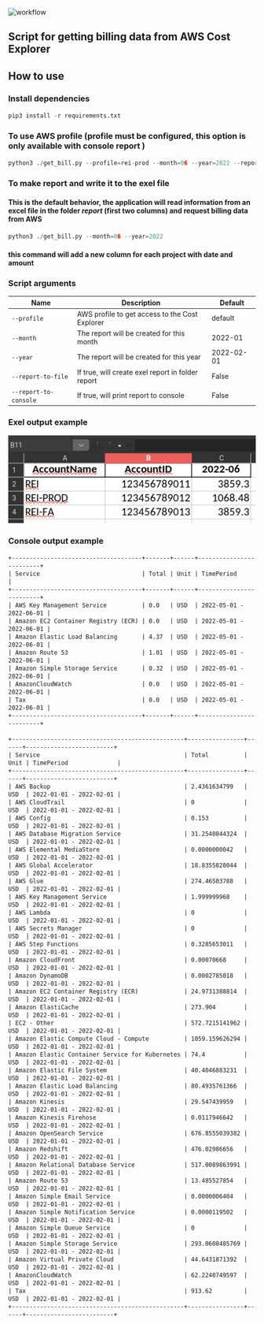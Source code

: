 ![workflow](https://github.com/ei-roslyakov/get_bill_data/actions/workflows/tests.yml/badge.svg)
## Script for getting billing data from AWS Cost Explorer  
## How to use  
### Install dependencies

```python
pip3 install -r requirements.txt 
```
### To use AWS profile (profile must be configured, this option is only available with console report )
```python
python3 ./get_bill.py --profile=rei-prod --month=06 --year=2022 --report-to-console --no-report-to-file
```

### To make report and write it to the exel file
#### This is the default behavior, the application will read information from an excel file in the folder _report_ (first two columns) and request billing data from AWS
```python
python3 ./get_bill.py --month=06 --year=2022
```
#### this command will add a new column for each project with date and amount

### Script arguments
| Name         | Description                                       | Default    |
|--------------|---------------------------------------------------|------------|
| `--profile`  | AWS profile to get access to the Cost Explorer    | default    |
| `--month`    | The report will be created for this month         | 2022-01    |
| `--year`     | The report will be created for this year          | 2022-02-01 |
| `--report-to-file`   | If true, will create exel report in folder report | False      |
| `--report-to-console`   | If true, will print report to console             | False      |

### Exel output example
![report](/files/report.jpg "report")
### Console output example
```
+-------------------------------------+-------+------+-------------------------+
| Service                             | Total | Unit | TimePeriod              |
+-------------------------------------+-------+------+-------------------------+
| AWS Key Management Service          | 0.0   | USD  | 2022-05-01 - 2022-06-01 |
| Amazon EC2 Container Registry (ECR) | 0.0   | USD  | 2022-05-01 - 2022-06-01 |
| Amazon Elastic Load Balancing       | 4.37  | USD  | 2022-05-01 - 2022-06-01 |
| Amazon Route 53                     | 1.01  | USD  | 2022-05-01 - 2022-06-01 |
| Amazon Simple Storage Service       | 0.32  | USD  | 2022-05-01 - 2022-06-01 |
| AmazonCloudWatch                    | 0.0   | USD  | 2022-05-01 - 2022-06-01 |
| Tax                                 | 0.0   | USD  | 2022-05-01 - 2022-06-01 |
+-------------------------------------+-------+------+-------------------------+

+-------------------------------------------------+----------------+------+-------------------------+
| Service                                         | Total          | Unit | TimePeriod              |
+-------------------------------------------------+----------------+------+-------------------------+
| AWS Backup                                      | 2.4361634799   | USD  | 2022-01-01 - 2022-02-01 |
| AWS CloudTrail                                  | 0              | USD  | 2022-01-01 - 2022-02-01 |
| AWS Config                                      | 0.153          | USD  | 2022-01-01 - 2022-02-01 |
| AWS Database Migration Service                  | 31.2540844324  | USD  | 2022-01-01 - 2022-02-01 |
| AWS Elemental MediaStore                        | 0.0000000042   | USD  | 2022-01-01 - 2022-02-01 |
| AWS Global Accelerator                          | 18.8355828044  | USD  | 2022-01-01 - 2022-02-01 |
| AWS Glue                                        | 274.46503788   | USD  | 2022-01-01 - 2022-02-01 |
| AWS Key Management Service                      | 1.999999968    | USD  | 2022-01-01 - 2022-02-01 |
| AWS Lambda                                      | 0              | USD  | 2022-01-01 - 2022-02-01 |
| AWS Secrets Manager                             | 0              | USD  | 2022-01-01 - 2022-02-01 |
| AWS Step Functions                              | 0.3285653011   | USD  | 2022-01-01 - 2022-02-01 |
| Amazon CloudFront                               | 0.00070668     | USD  | 2022-01-01 - 2022-02-01 |
| Amazon DynamoDB                                 | 0.0002785018   | USD  | 2022-01-01 - 2022-02-01 |
| Amazon EC2 Container Registry (ECR)             | 24.9731388814  | USD  | 2022-01-01 - 2022-02-01 |
| Amazon ElastiCache                              | 273.904        | USD  | 2022-01-01 - 2022-02-01 |
| EC2 - Other                                     | 572.7215141962 | USD  | 2022-01-01 - 2022-02-01 |
| Amazon Elastic Compute Cloud - Compute          | 1059.159626294 | USD  | 2022-01-01 - 2022-02-01 |
| Amazon Elastic Container Service for Kubernetes | 74.4           | USD  | 2022-01-01 - 2022-02-01 |
| Amazon Elastic File System                      | 40.4046883231  | USD  | 2022-01-01 - 2022-02-01 |
| Amazon Elastic Load Balancing                   | 80.4935761366  | USD  | 2022-01-01 - 2022-02-01 |
| Amazon Kinesis                                  | 29.547439959   | USD  | 2022-01-01 - 2022-02-01 |
| Amazon Kinesis Firehose                         | 0.0117946642   | USD  | 2022-01-01 - 2022-02-01 |
| Amazon OpenSearch Service                       | 676.8555039382 | USD  | 2022-01-01 - 2022-02-01 |
| Amazon Redshift                                 | 476.02986656   | USD  | 2022-01-01 - 2022-02-01 |
| Amazon Relational Database Service              | 517.0089863991 | USD  | 2022-01-01 - 2022-02-01 |
| Amazon Route 53                                 | 13.485527854   | USD  | 2022-01-01 - 2022-02-01 |
| Amazon Simple Email Service                     | 0.0000006404   | USD  | 2022-01-01 - 2022-02-01 |
| Amazon Simple Notification Service              | 0.0000119502   | USD  | 2022-01-01 - 2022-02-01 |
| Amazon Simple Queue Service                     | 0              | USD  | 2022-01-01 - 2022-02-01 |
| Amazon Simple Storage Service                   | 293.0608485769 | USD  | 2022-01-01 - 2022-02-01 |
| Amazon Virtual Private Cloud                    | 44.6431871392  | USD  | 2022-01-01 - 2022-02-01 |
| AmazonCloudWatch                                | 62.2240749597  | USD  | 2022-01-01 - 2022-02-01 |
| Tax                                             | 913.62         | USD  | 2022-01-01 - 2022-02-01 |
+-------------------------------------------------+----------------+------+-------------------------+
```